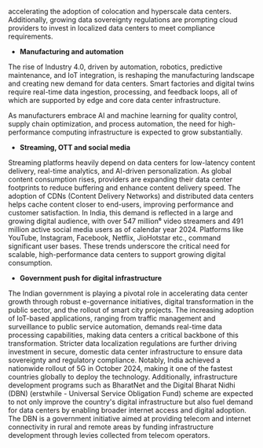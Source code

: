 accelerating the adoption of colocation and hyperscale data centers. Additionally, growing data sovereignty regulations are prompting cloud providers to invest in localized data centers to meet compliance requirements.

* **Manufacturing and automation**

The rise of Industry 4.0, driven by automation, robotics, predictive maintenance, and IoT integration, is reshaping the manufacturing landscape and creating new demand for data centers. Smart factories and digital twins require real-time data ingestion, processing, and feedback loops, all of which are supported by edge and core data center infrastructure.

As manufacturers embrace AI and machine learning for quality control, supply chain optimization, and process automation, the need for high-performance computing infrastructure is expected to grow substantially.

* **Streaming, OTT and social media**

Streaming platforms heavily depend on data centers for low-latency content delivery, real-time analytics, and AI-driven personalization. As global content consumption rises, providers are expanding their data center footprints to reduce buffering and enhance content delivery speed. The adoption of CDNs (Content Delivery Networks) and distributed data centers helps cache content closer to end-users, improving performance and customer satisfaction. In India, this demand is reflected in a large and growing digital audience, with over 547 million⁶ video streamers and 491 million active social media users as of calendar year 2024. Platforms like YouTube, Instagram, Facebook, Netflix, JioHotstar etc., command significant user bases. These trends underscore the critical need for scalable, high-performance data centers to support growing digital consumption.

* **Government push for digital infrastructure**

The Indian government is playing a pivotal role in accelerating data center growth through robust e-governance initiatives, digital transformation in the public sector, and the rollout of smart city projects. The increasing adoption of IoT-based applications, ranging from traffic management and surveillance to public service automation, demands real-time data processing capabilities, making data centers a critical backbone of this transformation. Stricter data localization regulations are further driving investment in secure, domestic data center infrastructure to ensure data sovereignty and regulatory compliance. Notably, India achieved a nationwide rollout of 5G in October 2024, making it one of the fastest countries globally to deploy the technology. Additionally, infrastructure development programs such as BharatNet and the Digital Bharat Nidhi (DBN) (erstwhile - Universal Service Obligation Fund) scheme are expected to not only improve the country's digital infrastructure but also fuel demand for data centers by enabling broader internet access and digital adoption. The DBN is a government initiative aimed at providing telecom and internet connectivity in rural and remote areas by funding infrastructure development through levies collected from telecom operators.